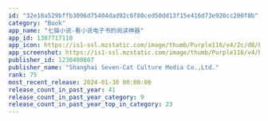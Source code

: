 ```yaml
---
id: "32e18a529bffb3006d75404dad92c6f80ced50dd13f15e416d73e920cc200f8b"
category: "Book"
app_name: "七猫小说-看小说电子书的阅读神器"
app_id: 1387717110
app_icon: https://is1-ssl.mzstatic.com/image/thumb/Purple116/v4/2c/d8/b1/2cd8b1b7-a5d2-71db-ff2b-3fb208ef643e/AppIcon-0-0-1x_U007epad-0-0-0-0-0-0-sRGB-0-0-0-GLES2_U002c0-512MB-85-220-0-0.png/1024x1024bb.png
app_screenshot: https://is1-ssl.mzstatic.com/image/thumb/Purple116/v4/b2/dc/6e/b2dc6eac-fdb3-135f-11b4-d303bb9ce08d/8f9dbd47-8eae-4216-a1f0-c0da19c6c5f4_1284x2778.jpg/1284x2778bb.png
publisher_id: 1230400807
publisher_name: "Shanghai Seven-Cat Culture Media Co.,Ltd."
rank: 75
most_recent_release: 2024-01-30 00:00:00
release_count_in_past_year: 41
release_count_in_past_year_category: 9
release_count_in_past_year_top_in_category: 23
---
```

